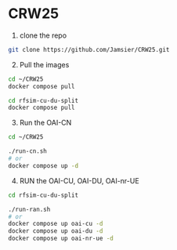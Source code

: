 # CRW25

1. clone the repo
  ```bash
  git clone https://github.com/Jamsier/CRW25.git
  ```
2. Pull the images
  ```bash
  cd ~/CRW25
  docker compose pull

  cd rfsim-cu-du-split
  docker compose pull
  ```
3. Run the OAI-CN
  ```bash
  cd ~/CRW25

  ./run-cn.sh
  # or
  docker compose up -d
  ```
4. RUN the OAI-CU, OAI-DU, OAI-nr-UE
  ```bash
  cd rfsim-cu-du-split

  ./run-ran.sh
  # or
  docker compose up oai-cu -d
  docker compose up oai-du -d
  docker compose up oai-nr-ue -d
  ```
